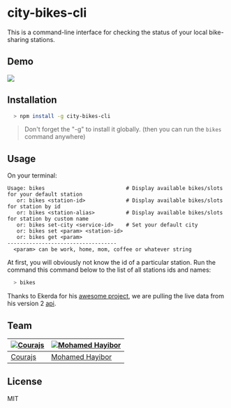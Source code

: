 # city-bikes-cli

This is a command-line interface for checking the status of your local bike-sharing stations.

## Demo

![](http://g.recordit.co/UWg6UCkN4s.gif)

## Installation
```sh
  > npm install -g city-bikes-cli
```
> Don't forget the "-g" to install it globally. (then you can run the `bikes` command anywhere)

## Usage

On your terminal:
```
Usage: bikes                          # Display available bikes/slots for your default station
   or: bikes <station-id>             # Display available bikes/slots for station by id
   or: bikes <station-alias>          # Display available bikes/slots for station by custom name
   or: bikes set-city <service-id>    # Set your default city
   or: bikes set <param> <station-id>
   or: bikes get <param>
-----------------------------------
  <param> can be work, home, mom, coffee or whatever string
```

At first, you will obviously not know the id of a particular station. Run the command this command below to the list of all stations ids and names:
```sh
  > bikes
```

Thanks to Ekerda for his [awesome project](http://www.citybik.es/), we are pulling the live data from his version 2 [api](http://api.citybik.es/). 

## Team

[![Courajs](https://avatars.githubusercontent.com/u/1588273?s=130)](https://github.com/courajs) | [![Mohamed Hayibor](https://avatars.githubusercontent.com/u/11381259?s=130)](https://github.com/mohamedhayibor)
---|---|
[Courajs](https://github.com/courajs) | [Mohamed Hayibor](https://github.com/mohamedhayibor)

## License
MIT
